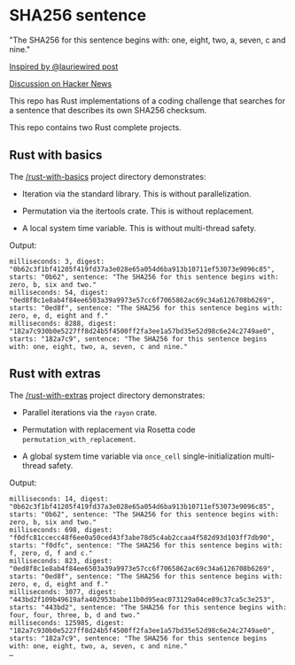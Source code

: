 # SHA256 sentence

"The SHA256 for this sentence begins with: one, eight, two, a, seven, c and nine."

[Inspired by @lauriewired post](https://twitter.com/lauriewired/status/1700982575291142594)

[Discussion on Hacker News](https://news.ycombinator.com/item?id=37465086)

This repo has Rust implementations of a coding challenge that searches for a sentence that describes its own SHA256 checksum.

This repo contains two Rust complete projects.

## Rust with basics

The [/rust-with-basics](/rust-with-basics) project directory demonstrates:

* Iteration via the standard library. This is without parallelization.

* Permutation via the itertools crate. This is without replacement.

* A local system time variable. This is without multi-thread safety.

Output:

```
milliseconds: 3, digest: "0b62c3f1bf41205f419fd37a3e028e65a054d6ba913b10711ef53073e9096c85", starts: "0b62", sentence: "The SHA256 for this sentence begins with: zero, b, six and two."
milliseconds: 54, digest: "0ed8f8c1e8ab4f84ee6503a39a9973e57cc6f7065862ac69c34a6126708b6269", starts: "0ed8f", sentence: "The SHA256 for this sentence begins with: zero, e, d, eight and f."
milliseconds: 8288, digest: "182a7c930b0e5227ff8d24b5f4500ff2fa3ee1a57bd35e52d98c6e24c2749ae0", starts: "182a7c9", sentence: "The SHA256 for this sentence begins with: one, eight, two, a, seven, c and nine."
``````

## Rust with extras

The [/rust-with-extras](rust-with-extras) project directory demonstrates:

* Parallel iterations via the `rayon` crate.

* Permutation with replacement via Rosetta code `permutation_with_replacement`.

* A global system time variable via `once_cell` single-initialization multi-thread safety.

Output:

```
milliseconds: 14, digest: "0b62c3f1bf41205f419fd37a3e028e65a054d6ba913b10711ef53073e9096c85", starts: "0b62", sentence: "The SHA256 for this sentence begins with: zero, b, six and two."
milliseconds: 698, digest: "f0dfc81ccecc48f6ee0a50ced43f3abe78d5c4ab2ccaa4f582d93d103ff7db90", starts: "f0dfc", sentence: "The SHA256 for this sentence begins with: f, zero, d, f and c."
milliseconds: 823, digest: "0ed8f8c1e8ab4f84ee6503a39a9973e57cc6f7065862ac69c34a6126708b6269", starts: "0ed8f", sentence: "The SHA256 for this sentence begins with: zero, e, d, eight and f."
milliseconds: 3077, digest: "443bd2f109b49619afa402953babe11b0d95eac073129a04ce89c37ca5c3e253", starts: "443bd2", sentence: "The SHA256 for this sentence begins with: four, four, three, b, d and two."
milliseconds: 125985, digest: "182a7c930b0e5227ff8d24b5f4500ff2fa3ee1a57bd35e52d98c6e24c2749ae0", starts: "182a7c9", sentence: "The SHA256 for this sentence begins with: one, eight, two, a, seven, c and nine."
…
```
